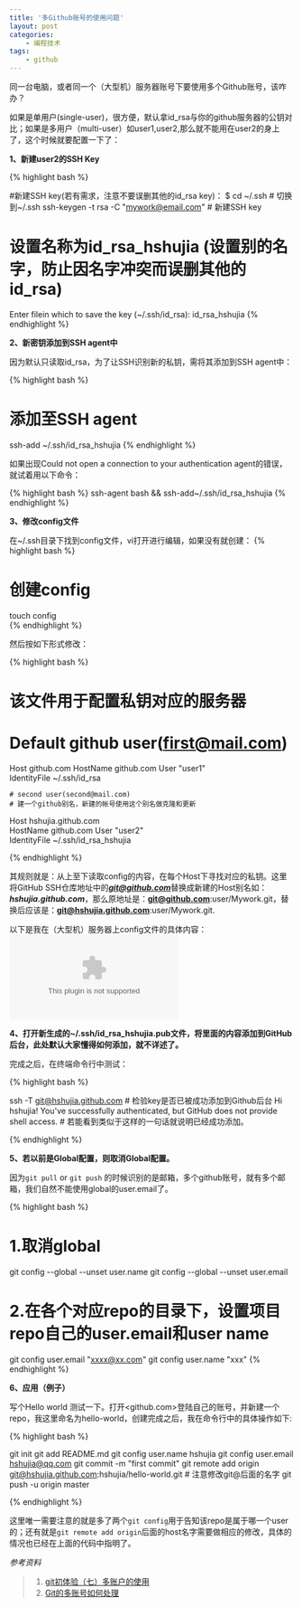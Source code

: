 ```yaml
---
title: '多Github账号的使用问题'
layout: post
categories:
    - 编程技术
tags:
    - github
---
```


同一台电脑，或者同一个（大型机）服务器账号下要使用多个Github账号，该咋办？

如果是单用户(single-user)，很方便，默认拿id_rsa与你的github服务器的公钥对比；如果是多用户（multi-user）如user1,user2,那么就不能用在user2的身上了，这个时候就要配置一下了：

**1、新建user2的SSH Key**  

{% highlight bash %}

#新建SSH key(若有需求，注意不要误删其他的id_rsa key)：
$ cd ~/.ssh # 切换到~/.ssh
ssh-keygen -t rsa -C "mywork@email.com"  # 新建SSH key
# 设置名称为id_rsa_hshujia (设置别的名字，防止因名字冲突而误删其他的id_rsa)
Enter filein which to save the key (~/.ssh/id_rsa): id_rsa_hshujia
{% endhighlight %}

**2、新密钥添加到SSH agent中**  

因为默认只读取id_rsa，为了让SSH识别新的私钥，需将其添加到SSH agent中：

{% highlight bash %}
# 添加至SSH agent
ssh-add  ~/.ssh/id_rsa_hshujia
{% endhighlight %}

如果出现Could not open a connection to your authentication agent的错误，就试着用以下命令：

{% highlight bash %}
ssh-agent bash && ssh-add~/.ssh/id_rsa_hshujia
{% endhighlight %}

**3、修改config文件**

在~/.ssh目录下找到config文件，vi打开进行编辑，如果没有就创建：
{% highlight bash %}
# 创建config
touch config  
{% endhighlight %}

然后按如下形式修改：

{% highlight bash %}

# 该文件用于配置私钥对应的服务器
# Default github user(first@mail.com)
Host github.com
    HostName github.com
    User "user1"    
    IdentityFile ~/.ssh/id_rsa 

    # second user(second@mail.com)
    # 建一个github别名，新建的帐号使用这个别名做克隆和更新
Host hshujia.github.com     
    HostName github.com
    User "user2"    
    IdentityFile ~/.ssh/id_rsa_hshujia

{% endhighlight %}

其规则就是：从上至下读取config的内容，在每个Host下寻找对应的私钥。这里将GitHub SSH仓库地址中的***git@github.com***替换成新建的Host别名如：***hshujia.github.com***，那么原地址是：**git@github.com**:user/Mywork.git，替换后应该是：**git@hshujia.github.com**:user/Mywork.git.

以下是我在（大型机）服务器上config文件的具体内容：
![My config](http://blog-fungenomics-com.qiniudn.com/fg.post.2014-08-30-Fig1.jpg-blog.fungenomics.com)

**4、打开新生成的~/.ssh/id_rsa_hshujia.pub文件，将里面的内容添加到GitHub后台，此处默认大家懂得如何添加，就不详述了。**

完成之后，在终端命令行中测试：

{% highlight bash %}

ssh -T git@hshujia.github.com  # 检验key是否已被成功添加到Github后台
Hi hshujia! You've successfully authenticated, but GitHub does not provide shell access. # 若能看到类似于这样的一句话就说明已经成功添加。

{% endhighlight %}

**5、若以前是Global配置，则取消Global配置。**

因为`git pull` or `git push` 的时候识别的是邮箱，多个github账号，就有多个邮箱，我们自然不能使用global的user.email了。

{% highlight bash %}

# 1.取消global 
git config --global --unset user.name
git config --global --unset user.email

# 2.在各个对应repo的目录下，设置项目repo自己的user.email和user name
git config  user.email "xxxx@xx.com"
git config  user.name "xxx"
{% endhighlight %}   

**6、应用（例子）**

写个Hello world 测试一下。打开<github.com>登陆自己的账号，并新建一个repo，我这里命名为hello-world，创建完成之后，我在命令行中的具体操作如下:

{% highlight bash %}

git init
git add README.md
git config user.name hshujia
git config user.email hshujia@qq.com
git commit -m "first commit"
git remote add origin git@hshujia.github.com:hshujia/hello-world.git # 注意修改git@后面的名字 
git push -u origin master

{% endhighlight %}

这里唯一需要注意的就是多了两个`git config`用于告知该repo是属于哪一个user的；还有就是`git remote add origin`后面的host名字需要做相应的修改，具体的情况也已经在上面的代码中指明了。 

*参考资料*  

> 1. [git初体验（七）多账户的使用](http://www.cnblogs.com/BeginMan/p/3548139.html)  
> 2. [Git的多账号如何处理](https://gist.github.com/suziewong/4378434)  
